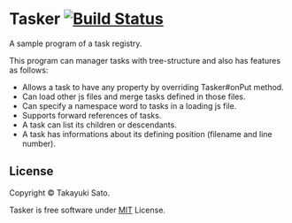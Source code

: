 # Tasker [![Build Status][travis-image]][travis-url]

[travis-image]: https://travis-ci.org/sttk/tasker.svg?branch=master
[travis-url]: https://travis-ci.org/sttk/tasker

A sample program of a task registry.

This program can manager tasks with tree-structure and also has features as follows:

* Allows a task to have any property by overriding Tasker#onPut method.
* Can load other js files and merge tasks defined in those files.
* Can specify a namespace word to tasks in a loading js file.
* Supports forward references of tasks.
* A task can list its children or descendants.
* A task has informations about its defining position (filename and line number).

## License

Copyright © Takayuki Sato.

Tasker is free software under [MIT](<http://opensource.org/licenses/MIT>) License.
